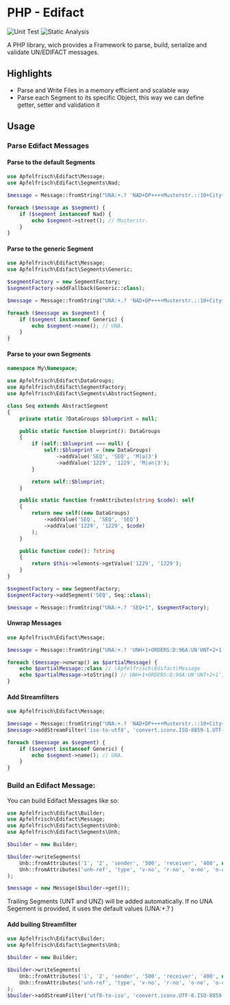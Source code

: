 # PHP - Edifact

![Unit Test](https://github.com/Apfelfrisch/Edifact/actions/workflows/phpunit.yml/badge.svg)
![Static Analysis](https://github.com/Apfelfrisch/Edifact/actions/workflows/psalm.yml/badge.svg)

A PHP library, wich provides a Framework to parse, build, serialize and validate UN/EDIFACT messages.

## Highlights
* Parse and Write Files in a memory efficient and scalable way 
* Parse each Segment to its specific Object, this way we can define getter, setter and validation it

## Usage

### Parse Edifact Messages

#### Parse to the default Segments
```php
use Apfelfrisch\Edifact\Message;
use Apfelfrisch\Edifact\Segments\Nad;

$message = Message::fromString("UNA:+.? 'NAD+DP++++Musterstr.::10+City++12345+DE");

foreach ($message as $segment) {
    if ($segment instanceof Nad) {
        echo $segment->street(); // Musterstr.
    }
}
```

#### Parse to the generic Segment
```php
use Apfelfrisch\Edifact\Message;
use Apfelfrisch\Edifact\Segments\Generic;

$segmentFactory = new SegmentFactory;
$segmentFactory->addFallback(Generic::class);

$message = Message::fromString("UNA:+.? 'NAD+DP++++Musterstr.::10+City++12345+DE", $segmentFactory);

foreach ($message as $segment) {
    if ($segment instanceof Generic) {
        echo $segment->name(); // UNA.
    }
}
```

#### Parse to your own Segments

```php
namespace My\Namespace;

use Apfelfrisch\Edifact\DataGroups;
use Apfelfrisch\Edifact\SegmentFactory;
use Apfelfrisch\Edifact\Segments\AbstractSegment;

class Seq extends AbstractSegment
{
    private static ?DataGroups $blueprint = null;

    public static function blueprint(): DataGroups
    {
        if (self::$blueprint === null) {
            self::$blueprint = (new DataGroups)
                ->addValue('SEQ', 'SEQ', 'M|a|3')
                ->addValue('1229', '1229', 'M|an|3');
        }

        return self::$blueprint;
    }

    public static function fromAttributes(string $code): self
    {
        return new self((new DataGroups)
            ->addValue('SEQ', 'SEQ', 'SEQ')
            ->addValue('1229', '1229', $code)
        );
    }

    public function code(): ?string
    {
        return $this->elements->getValue('1229', '1229');
    }
}

$segmentFactory = new SegmentFactory;
$segmentFactory->addSegment('SEQ', Seq::class);

$message = Message::fromString("UNA:+.? 'SEQ+1", $segmentFactory);
```

#### Unwrap Messages
```php
use Apfelfrisch\Edifact\Message;

$message = Message::fromString("UNA:+.? 'UNH+1+ORDERS:D:96A:UN'UNT+2+1'UNH+2+ORDERS:D:96A:UN'UNT+2+2'");

foreach ($message->unwrap() as $partialMessage) {
    echo $partialMessage::class // \Apfelfrisch\Edifact\Message
    echo $partialMessage->toString() // UNH+1+ORDERS:D:96A:UN'UNT+2+1', UNH+2+ORDERS:D:96A:UN'UNT+2+2'
}
```

#### Add Streamfilters
```php
use Apfelfrisch\Edifact\Message;

$message = Message::fromString("UNA:+.? 'NAD+DP++++Musterstr.::10+City++12345+DE");
$message->addStreamFilter('iso-to-utf8', 'convert.iconv.ISO-8859-1.UTF-8');

foreach ($message as $segment) {
    if ($segment instanceof Generic) {
        echo $segment->name(); // UNA.
    }
}
```


### Build an Edifact Message:

You can build Edifact Messages like so:

```php
use Apfelfrisch\Edifact\Builder;
use Apfelfrisch\Edifact\Message;
use Apfelfrisch\Edifact\Segments\Unb;
use Apfelfrisch\Edifact\Segments\Unh;

$builder = new Builder;

$builder->writeSegments(
    Unb::fromAttributes('1', '2', 'sender', '500', 'receiver', '400', new DateTime('2021-01-01 12:01:01'), 'unb-ref'),
    Unh::fromAttributes('unh-ref', 'type', 'v-no', 'r-no', 'o-no', 'o-co')
);

$message = new Message($builder->get());
```
Trailing Segments (UNT and UNZ) will be added automatically. 
If no UNA Segement is provided, it uses the default values (UNA:+.? )

#### Add builing Streamfilter 
```php
use Apfelfrisch\Edifact\Builder;
use Apfelfrisch\Edifact\Segments\Unb;

$builder = new Builder;

$builder->writeSegments(
    Unb::fromAttributes('1', '2', 'sender', '500', 'receiver', '400', new DateTime('2021-01-01 12:01:01'), 'unb-ref'),
    Unh::fromAttributes('unh-ref', 'type', 'v-no', 'r-no', 'o-no', 'o-co')
);
$builder->addStreamFilter('utf8-to-iso', 'convert.iconv.UTF-8.ISO-8859-1');
```
